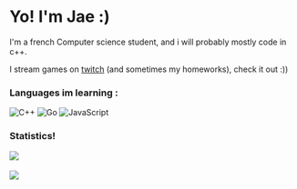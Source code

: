 # Yo! I'm Jae :)

I'm a french Computer science student, and i will probably mostly code in c++.

I stream games on [twitch](https://www.twitch.tv/xhmyjae) (and sometimes my homeworks), check it out :))


### Languages im learning :

![C++](https://img.shields.io/badge/C++-D38354?style=flat-square&logo=cplusplus)
![Go](https://img.shields.io/badge/Go-D38354?style=flat-square&logo=go)
![JavaScript](https://img.shields.io/badge/JavaScript-D38354?style=flat-square&logo=javascript)

### Statistics!

<img align="left" src="https://github-readme-stats.vercel.app/api/top-langs/?username=xhmyjae&card_width=400&langs_count=10&theme=nightowl&border_radius=30&border_color=D38354" />
<br>
<br>
<img src="https://github-readme-stats.vercel.app/api?username=xhmyjae&show_icons=trye&theme=nightowl&hide_border=false&count_private=true&border_radius=30&border_color=D38354">
